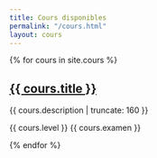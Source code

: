 ```yaml
---
title: Cours disponibles
permalink: "/cours.html"
layout: cours
---
```


{% for cours in site.cours %}

<a href="{{ cours.url | prepend: site.baseurl }}">
  <h2>{{ cours.title }}</h2>
</a>

<p class="post-excerpt">{{ cours.description | truncate: 160 }}</p>
{{ cours.level }}
{{ cours.examen }}

{% endfor %}  
